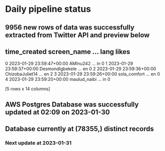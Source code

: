 # Daily pipeline status
## 9956 new rows of data was successfully extracted from Twitter API and preview below
##                time_created      screen_name  ... lang likes
0 2023-01-29 23:59:47+00:00         AMInu242  ...   in     0
1 2023-01-29 23:59:37+00:00  DesmondIgbekele  ...   en     0
2 2023-01-29 23:59:36+00:00  ChizobaJuliet14  ...   en     2
3 2023-01-29 23:59:26+00:00     sola_comfort  ...   en     0
4 2023-01-29 23:59:20+00:00     maulud_naibi  ...   in     0

[5 rows x 14 columns]
## AWS Postgres Database was successfully updated at  02:09 on 2023-01-30
## Database currently at (78355,) distinct records
### Next update at 2023-01-31
